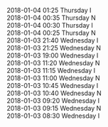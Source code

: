 2018-01-04 01:25 Thursday  I  
2018-01-04 00:35 Thursday  N  
2018-01-04 00:30 Thursday  I  
2018-01-04 00:25 Thursday  N  
2018-01-03 21:40 Wednesday  I  
2018-01-03 21:25 Wednesday  N  
2018-01-03 19:00 Wednesday  I  
2018-01-03 11:20 Wednesday  N  
2018-01-03 11:15 Wednesday  I  
2018-01-03 11:00 Wednesday  N  
2018-01-03 10:45 Wednesday  I  
2018-01-03 10:40 Wednesday  N  
2018-01-03 09:20 Wednesday  I  
2018-01-03 09:15 Wednesday  N  
2018-01-03 08:30 Wednesday  I  
